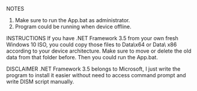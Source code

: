 NOTES
1. Make sure to run the App.bat as administrator.
2. Program could be running when device offline.

INSTRUCTIONS
If you have .NET Framework 3.5 from your own fresh Windows 10 ISO, you could copy those files to Data\x64 or Data\ x86 according to your device architecture.
Make sure to move or delete the old data from that folder before. Then you could run the App.bat.

DISCLAIMER
.NET Framework 3.5 belongs to Microsoft, I just write the program to install it easier without need to access command prompt and write DISM script manually.
